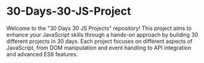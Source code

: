 # 30-Days-30-JS-Project
Welcome to the "30 Days 30 JS Projects" repository! This project aims to enhance your JavaScript skills through a hands-on approach by building 30 different projects in 30 days. Each project focuses on different aspects of JavaScript, from DOM manipulation and event handling to API integration and advanced ES6 features.
